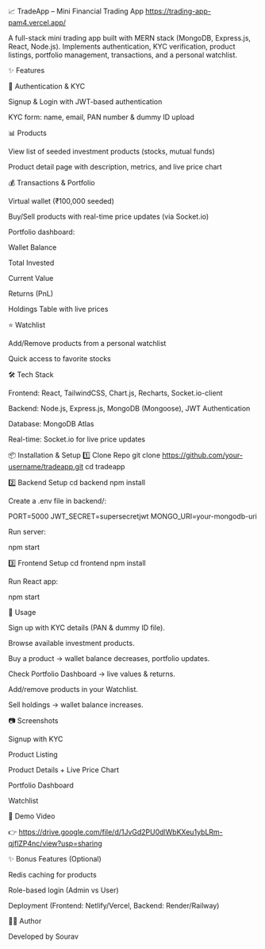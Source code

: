 📈 TradeApp – Mini Financial Trading App
https://trading-app-pam4.vercel.app/

A full-stack mini trading app built with MERN stack (MongoDB, Express.js, React, Node.js).
Implements authentication, KYC verification, product listings, portfolio management, transactions, and a personal watchlist.

✨ Features

🔐 Authentication & KYC

Signup & Login with JWT-based authentication

KYC form: name, email, PAN number & dummy ID upload

📊 Products

View list of seeded investment products (stocks, mutual funds)

Product detail page with description, metrics, and live price chart

💰 Transactions & Portfolio

Virtual wallet (₹100,000 seeded)

Buy/Sell products with real-time price updates (via Socket.io)

Portfolio dashboard:

Wallet Balance

Total Invested

Current Value

Returns (PnL)

Holdings Table with live prices

⭐ Watchlist

Add/Remove products from a personal watchlist

Quick access to favorite stocks

🛠️ Tech Stack

Frontend: React, TailwindCSS, Chart.js, Recharts, Socket.io-client

Backend: Node.js, Express.js, MongoDB (Mongoose), JWT Authentication

Database: MongoDB Atlas

Real-time: Socket.io for live price updates

📦 Installation & Setup
1️⃣ Clone Repo
git clone https://github.com/your-username/tradeapp.git
cd tradeapp

2️⃣ Backend Setup
cd backend
npm install


Create a .env file in backend/:

PORT=5000
JWT_SECRET=supersecretjwt
MONGO_URI=your-mongodb-uri


Run server:

npm start

3️⃣ Frontend Setup
cd frontend
npm install


Run React app:

npm start

🚀 Usage

Sign up with KYC details (PAN & dummy ID file).

Browse available investment products.

Buy a product → wallet balance decreases, portfolio updates.

Check Portfolio Dashboard → live values & returns.

Add/remove products in your Watchlist.

Sell holdings → wallet balance increases.

📷 Screenshots

Signup with KYC

Product Listing

Product Details + Live Price Chart

Portfolio Dashboard

Watchlist

🎥 Demo Video

👉 https://drive.google.com/file/d/1JvGd2PU0dlWbKXeu1ybLRm-qjflZP4nc/view?usp=sharing

✨ Bonus Features (Optional)

Redis caching for products

Role-based login (Admin vs User)

Deployment (Frontend: Netlify/Vercel, Backend: Render/Railway)

👨‍💻 Author

Developed by Sourav
